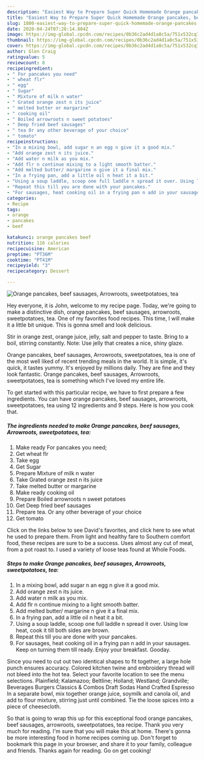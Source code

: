 ```yaml
---
description: "Easiest Way to Prepare Super Quick Homemade Orange pancakes, beef sausages, Arrowroots, sweetpotatoes, tea"
title: "Easiest Way to Prepare Super Quick Homemade Orange pancakes, beef sausages, Arrowroots, sweetpotatoes, tea"
slug: 1800-easiest-way-to-prepare-super-quick-homemade-orange-pancakes-beef-sausages-arrowroots-sweetpotatoes-tea
date: 2020-04-24T07:28:14.804Z
image: https://img-global.cpcdn.com/recipes/0b36c2ad4d1a8c5a/751x532cq70/orange-pancakes-beef-sausages-arrowroots-sweetpotatoes-tea-recipe-main-photo.jpg
thumbnail: https://img-global.cpcdn.com/recipes/0b36c2ad4d1a8c5a/751x532cq70/orange-pancakes-beef-sausages-arrowroots-sweetpotatoes-tea-recipe-main-photo.jpg
cover: https://img-global.cpcdn.com/recipes/0b36c2ad4d1a8c5a/751x532cq70/orange-pancakes-beef-sausages-arrowroots-sweetpotatoes-tea-recipe-main-photo.jpg
author: Glen Craig
ratingvalue: 5
reviewcount: 8
recipeingredient:
- " For pancakes you need"
- " wheat flr"
- " egg"
- " Sugar"
- " Mixture of milk n water"
- " Grated orange zest n its juice"
- " melted butter or margarine"
- " cooking oil"
- " Boiled arrowroots n sweet potatoes"
- " Deep fried beef sausages"
- " tea Or any other beverage of your choice"
- " tomato"
recipeinstructions:
- "In a mixing bowl, add sugar n an egg n give it a good mix."
- "Add orange zest n its juice."
- "Add water n milk as you mix."
- "Add flr n continue mixing to a light smooth batter."
- "Add melted butter/ margarine n give it a final mix."
- "In a frying pan, add a little oil n heat it a bit."
- "Using a soup laddle, scoop one full laddle n spread it over. Using low heat, cook it till both sides are brown."
- "Repeat this till you are done with your pancakes."
- "For sausages, heat cooking oil in a frying pan n add in your sausages. Keep on turning them till ready. Enjoy your breakfast. Gooday."
categories:
- Recipe
tags:
- orange
- pancakes
- beef

katakunci: orange pancakes beef 
nutrition: 116 calories
recipecuisine: American
preptime: "PT36M"
cooktime: "PT41M"
recipeyield: "3"
recipecategory: Dessert

---
```



![Orange pancakes, beef sausages, Arrowroots, sweetpotatoes, tea](https://img-global.cpcdn.com/recipes/0b36c2ad4d1a8c5a/751x532cq70/orange-pancakes-beef-sausages-arrowroots-sweetpotatoes-tea-recipe-main-photo.jpg)

Hey everyone, it is John, welcome to my recipe page. Today, we're going to make a distinctive dish, orange pancakes, beef sausages, arrowroots, sweetpotatoes, tea. One of my favorites food recipes. This time, I will make it a little bit unique. This is gonna smell and look delicious.

Stir in orange zest, orange juice, jelly, salt and pepper to taste. Bring to a boil, stirring constantly. Note: Use jelly that creates a nice, shiny glaze.

Orange pancakes, beef sausages, Arrowroots, sweetpotatoes, tea is one of the most well liked of recent trending meals in the world. It is simple, it's quick, it tastes yummy. It's enjoyed by millions daily. They are fine and they look fantastic. Orange pancakes, beef sausages, Arrowroots, sweetpotatoes, tea is something which I've loved my entire life.


To get started with this particular recipe, we have to first prepare a few ingredients. You can have orange pancakes, beef sausages, arrowroots, sweetpotatoes, tea using 12 ingredients and 9 steps. Here is how you cook that.

<!--inarticleads1-->

##### The ingredients needed to make Orange pancakes, beef sausages, Arrowroots, sweetpotatoes, tea:

1. Make ready  For pancakes you need;
1. Get  wheat flr
1. Take  egg
1. Get  Sugar
1. Prepare  Mixture of milk n water
1. Take  Grated orange zest n its juice
1. Take  melted butter or margarine
1. Make ready  cooking oil
1. Prepare  Boiled arrowroots n sweet potatoes
1. Get  Deep fried beef sausages
1. Prepare  tea. Or any other beverage of your choice
1. Get  tomato


Click on the links below to see David&#39;s favorites, and click here to see what he used to prepare them. From light and healthy fare to Southern comfort food, these recipes are sure to be a success. Uses almost any cut of meat, from a pot roast to. I used a variety of loose teas found at Whole Foods. 

<!--inarticleads2-->

##### Steps to make Orange pancakes, beef sausages, Arrowroots, sweetpotatoes, tea:

1. In a mixing bowl, add sugar n an egg n give it a good mix.
1. Add orange zest n its juice.
1. Add water n milk as you mix.
1. Add flr n continue mixing to a light smooth batter.
1. Add melted butter/ margarine n give it a final mix.
1. In a frying pan, add a little oil n heat it a bit.
1. Using a soup laddle, scoop one full laddle n spread it over. Using low heat, cook it till both sides are brown.
1. Repeat this till you are done with your pancakes.
1. For sausages, heat cooking oil in a frying pan n add in your sausages. Keep on turning them till ready. Enjoy your breakfast. Gooday.


Since you need to cut out two identical shapes to fit together, a large hole punch ensures accuracy. Colored kitchen twine and embroidery thread will not bleed into the hot tea. Select your favorite location to see the menu selections. Plainfield; Kalamazoo; Beltline; Holland; Westland; Grandville; Beverages Burgers Classics &amp; Combos Draft Sodas Hand Crafted Espresso In a separate bowl, mix together orange juice, soymilk and canola oil, and add to flour mixture, stirring just until combined. Tie the loose spices into a piece of cheesecloth. 

So that is going to wrap this up for this exceptional food orange pancakes, beef sausages, arrowroots, sweetpotatoes, tea recipe. Thank you very much for reading. I'm sure that you will make this at home. There's gonna be more interesting food in home recipes coming up. Don't forget to bookmark this page in your browser, and share it to your family, colleague and friends. Thanks again for reading. Go on get cooking!
